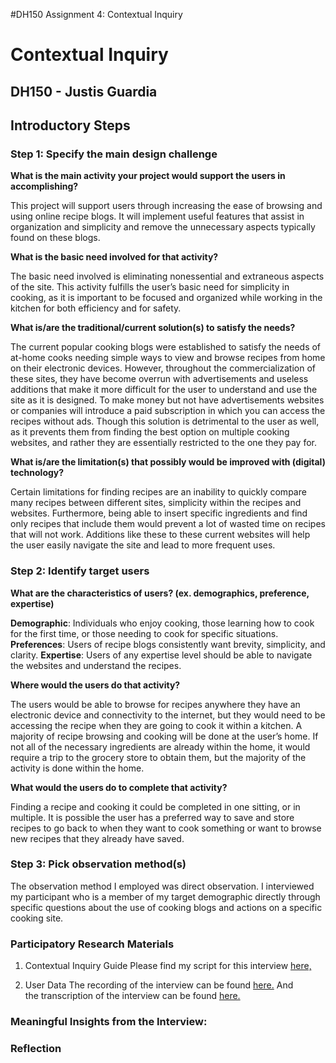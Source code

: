 #DH150 Assignment 4: Contextual Inquiry
# Contextual Inquiry
## DH150 - Justis Guardia

## Introductory Steps

### Step 1: Specify the main design challenge
**What is the main activity your project would support the users in accomplishing?**

This project will support users through increasing the ease of browsing and using online recipe blogs. It will implement useful features that assist in organization and simplicity and remove the unnecessary aspects typically found on these blogs. 

**What is the basic need involved for that activity?**

The basic need involved is eliminating nonessential and extraneous aspects of the site. This activity fulfills the user’s basic need for simplicity in cooking, as it is important to be focused and organized while working in the kitchen for both efficiency and for safety. 


**What is/are the traditional/current solution(s) to satisfy the needs?**

The current popular cooking blogs were established to satisfy the needs of at-home cooks needing simple ways to view and browse recipes from home on their electronic devices. However, throughout the commercialization of these sites, they have become overrun with advertisements and useless additions that make it more difficult for the user to understand and use the site as it is designed. To make money but not have advertisements websites or companies will introduce a paid subscription in which you can access the recipes without ads. Though this solution is detrimental to the user as well, as it prevents them from finding the best option on multiple cooking websites, and rather they are essentially restricted to the one they pay for.


**What is/are the limitation(s) that possibly would be improved with (digital) technology?**

Certain limitations for finding recipes are an inability to quickly compare many recipes between different sites, simplicity within the recipes and websites. Furthermore, being able to insert specific ingredients and find only recipes that include them would prevent a lot of wasted time on recipes that will not work. Additions like these to these current websites will help the user easily navigate the site and lead to more frequent uses.

### Step 2: Identify target users
**What are the characteristics of users? (ex. demographics, preference, expertise)**

**Demographic**: Individuals who enjoy cooking, those learning how to cook for the first time, or those needing to cook for specific situations.
**Preferences**: Users of recipe blogs consistently want brevity, simplicity, and clarity.
**Expertise**: Users of any expertise level should be able to navigate the websites and understand the recipes.


**Where would the users do that activity?**

The users would be able to browse for recipes anywhere they have an electronic device and connectivity to the internet, but they would need to be accessing the recipe when they are going to cook it within a kitchen. A majority of recipe browsing and cooking will be done at the user’s home. If not all of the necessary ingredients are already within the home, it would require a trip to the grocery store to obtain them, but the majority of the activity is done within the home.

**What would the users do to complete that activity?**

Finding a recipe and cooking it could be completed in one sitting, or in multiple. It is possible the user has a preferred way to save and store recipes to go back to when they want to cook something or want to browse new recipes that they already have saved. 

### Step 3: Pick observation method(s)
The observation method I employed was direct observation. I interviewed my participant who is a member of my target demographic directly through specific questions about the use of cooking blogs and actions on a specific cooking site.
### Participatory Research Materials

1. Contextual Inquiry Guide
Please find my script for this interview [here,](https://docs.google.com/document/d/18IaNUhrOsmgxBrQLpLdWWaS62Dt3Up7yGhmgOiYkVtQ/edit?usp=sharing)

2. User Data
The recording of the interview can be found [here.](https://youtu.be/Tl-EO1Cp0qE)
And the transcription of the interview can be found [here.](https://docs.google.com/document/d/1_nwkYwQnnZFXqSo83Olqb0EjseHXVnzF4P8IIfNLIU4/edit?usp=sharing)

### Meaningful Insights from the Interview:


### Reflection

